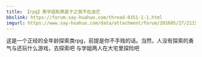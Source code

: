 ```yaml
---
title: 【rpg】黑学姐和黑屋子之我不在迷茫
bbslink: https://forum.say-huahuo.com/thread-8351-1-1.html
imgurl: https://www.say-huahuo.com/data/attachment/forum/201605/27/211505mk3mxmknmkcmm1k3.png
---
```


这是一个正经的全年龄探索类rpg，前提是你不手贱的话。当然，人没有探索的勇气与还玩什么游戏，去探索吧
与学姐两人在大宅里探险吧<!--more-->
